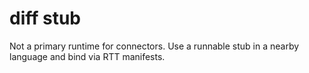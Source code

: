 # diff stub
Not a primary runtime for connectors. Use a runnable stub in a nearby language and bind via RTT manifests.